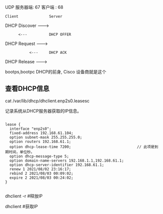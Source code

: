 
UDP
服务器端: 67
客户端  : 68


    Client              Server

DHCP Discover  ---> 

          <---          DHCP OFFER


DHCP Request   --->

               <---     DHCP ACK


DHCP Release   --->



bootps,bootpc  DHCP的前身, Cisco 设备商就是这个


## 查看DHCP信息

cat /var/lib/dhcp/dhclient.enp2s0.leasesc

记录系统从DHCP服务器获取的IP信息。

```

lease {
  interface "enp2s0";
  fixed-address 192.168.61.104;
  option subnet-mask 255.255.255.0;
  option routers 192.168.61.1;
  option dhcp-lease-time 7200;                              // 此项是到期时间，单位秒。
  option dhcp-message-type 5;
  option domain-name-servers 192.168.1.1,192.168.61.1;
  option dhcp-server-identifier 192.168.61.1;
  renew 1 2021/08/02 23:16:17;
  rebind 2 2021/08/03 00:09:02;
  expire 2 2021/08/03 00:24:02;
}


```

dhclient -r #释放IP

dhclient #获取IP
